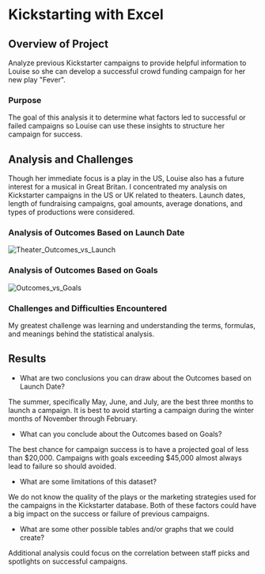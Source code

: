 # Kickstarting with Excel

## Overview of Project
Analyze previous Kickstarter campaigns to provide helpful information to Louise so she can develop a successful crowd funding campaign for her new play "Fever".

### Purpose
The goal of this analysis it to determine what factors led to successful or failed campaigns so Louise can use these insights to structure her campaign for success.  

## Analysis and Challenges

Though her immediate focus is a play in the US, Louise also has a future interest for a musical in Great Britan. I concentrated my analysis on Kickstarter campaigns in the US or UK related to theaters. Launch dates, length of fundraising campaigns, goal amounts, average donations, and types of productions were considered. 

### Analysis of Outcomes Based on Launch Date


![Theater_Outcomes_vs_Launch](https://user-images.githubusercontent.com/90162669/134782331-7f762ad8-0691-4697-927a-5feb198b5edb.png)



### Analysis of Outcomes Based on Goals


![Outcomes_vs_Goals](https://user-images.githubusercontent.com/90162669/134782689-72f7cc1a-06dc-41db-b1a3-774f64ef23af.png)


### Challenges and Difficulties Encountered


My greatest challenge was learning and understanding the terms, formulas, and meanings behind the statistical analysis.  

## Results

- What are two conclusions you can draw about the Outcomes based on Launch Date?

The summer, specifically May, June, and July, are the best three months to launch a campaign. 
It is best to avoid starting a campaign during the winter months of November through February. 

- What can you conclude about the Outcomes based on Goals?

The best chance for campaign success is to have a projected goal of less than $20,000. 
Campaigns with goals exceeding $45,000 almost always lead to failure so should avoided. 

- What are some limitations of this dataset?

We do not know the quality of the plays or the marketing strategies used for the campaigns in the Kickstarter database.  Both of these factors could have a big impact on the success or failure of previous campaigns. 

- What are some other possible tables and/or graphs that we could create?

Additional analysis could focus on the correlation between staff picks and spotlights on successful campaigns.  

